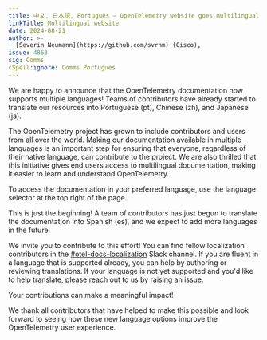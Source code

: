 ```yaml
---
title: 中文, 日本語, Português — OpenTelemetry website goes multilingual
linkTitle: Multilingual website
date: 2024-08-21
author: >-
  [Severin Neumann](https://github.com/svrnm) (Cisco),
issue: 4863
sig: Comms
cSpell:ignore: Comms Português
---
```


We are happy to announce that the OpenTelemetry documentation now supports
multiple languages! Teams of contributors have already started to translate our
resources into Portuguese (pt), Chinese (zh), and Japanese (ja).

The OpenTelemetry project has grown to include contributors and users from all
over the world. Making our documentation available in multiple languages is an
important step for ensuring that everyone, regardless of their native language,
can contribute to the project. We are also thrilled that this initiative gives
end users access to multilingual documentation, making it easier to learn and
understand OpenTelemetry.

To access the documentation in your preferred language, use the language
selector at the top right of the page.

This is just the beginning! A team of contributors has just begun to translate
the documentation into Spanish (es), and we expect to add more languages in the
future.

We invite you to contribute to this effort! You can find fellow localization
contributors in the
[#otel-docs-localization](https://cloud-native.slack.com/archives/C076RUAGP37)
Slack channel. If you are fluent in a language that is supported already, you
can help by authoring or reviewing translations. If your language is not yet
supported and you'd like to help translate, please reach out to us by raising an
issue.

Your contributions can make a meaningful impact!

We thank all contributors that have helped to make this possible and look
forward to seeing how these new language options improve the OpenTelemetry user
experience.
